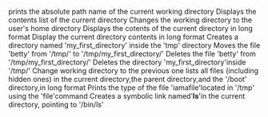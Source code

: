 prints the absolute path name of the current working directory
Displays the contents list of the current directory
Changes the working directory to the user's home directory
Displays the cotents of the current directory in long format
Display the current directory contents in long format
Creates a directory named 'my_first_directory' inside the 'tmp' directory
Moves the file 'betty' from '/tmp/' to '/tmp/my_first_directory/'
Deletes the file 'betty' from '/tmp/my_first_directory/'
Deletes the directory 'my_first_directory'inside '/tmp/'
Change working directory to the previous one
lists all files (including hidden ones) in the current directory,the parent directory,and the '/boot' directory,in long format
Prints the type of the file 'iamafile'located in '/tmp' using the 'file'command
Creates a symbolic link named'__ls__'in the current directory, pointing to '/bin/ls'
